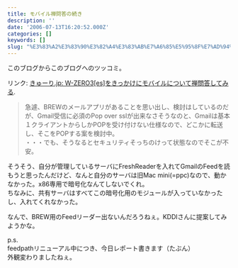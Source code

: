```yaml
---
title: モバイル禅問答の続き
description: ''
date: '2006-07-13T16:20:52.000Z'
categories: []
keywords: []
slug: "%E3%83%A2%E3%83%90%E3%82%A4%E3%83%AB%E7%A6%85%E5%95%8F%E7%AD%94%E3%81%AE%E7%B6%9A%E3%81%8D"
---
```

このブログからこのブログへのツッコミ。

リンク: [きゅーり.jp: W-ZERO3\[es\]をきっかけにモバイルについて禅問答してみる](http://blog.qli.jp/2006/07/wzero3es_701e.html "きゅーり.jp: W-ZERO3[es]をきっかけにモバイルについて禅問答してみる").

> 急遽、BREWのメールアプリがあることを思い出し、検討はしているのだが、Gmail受信に必須のPop over sslが出来なさそうなのと、Gmailは基本１クライアントからしかPOPを受け付けない仕様なので、どこかに転送し、そこをPOPする案を検討中。  
> ・・・でも、そうなるとセキュリティそっちのけって状態なのでそこが不安。

そうそう、自分が管理しているサーバにFreshReaderを入れてGmailのFeedを読もうと思ったんだけど、なんと自分のサーバは旧Mac mini(=ppc)なので、動かなかった。x86専用で暗号化なんてしないでくれ。  
ちなみに、共有サーバはすべてこの暗号化用のモジュールが入っていなかったし、入れてくれなかった。

なんで、BREW用のFeedリーダー出ないんだろうねぇ。KDDIさんに提案してみようかな。

p.s.  
feedpathリニューアル中につき、今日レポート書きます（たぶん）  
外観変わりましたねぇ。